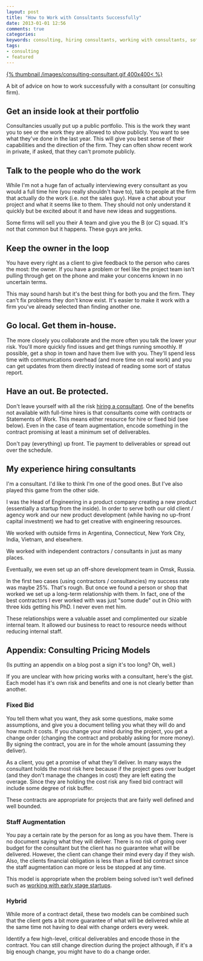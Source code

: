 ```yaml
---
layout: post
title: "How to Work with Consultants Successfully"
date: 2013-01-01 12:56
comments: true
categories: 
keywords: consulting, hiring consultants, working with consultants, software engineer consultants, boston consultants
tags:
- consulting
- featured
---
```


<a href="http://www.toothpastefordinner.com/index.php?date=100210" target="blank" rel="nofollow" title="Toothpaste for Dinner" class="aligncenter">{% thumbnail /images/consulting-consultant.gif 400x400< %}</a>

A bit of advice on how to work successfully with a consultant (or consulting firm).

<!-- more -->

## Get an inside look at their portfolio

Consultancies usually put up a public portfolio. This is the work they want you to see or the work they are allowed to show publicly. You want to see what they've done in the last year. This will give you best sense of their capabilities and the direction of the firm. They can often show recent work in private, if asked, that they can't promote publicly.

## Talk to the people who do the work

While I'm not a huge fan of actually interviewing every consultant as you would a full time hire (you really shouldn't have to), talk to people at the firm that actually do the work (i.e. not the sales guy). Have a chat about your project and what it seems like to them. They should not only understand it quickly but be excited about it and have new ideas and suggestions.

Some firms will sell you their A team and give you the B (or C) squad. It's not that common but it happens. These guys are jerks.

## Keep the owner in the loop

You have every right as a client to give feedback to the person who cares the most: the owner. If you have a problem or feel like the project team isn't pulling through get on the phone and make your concerns known in no uncertain terms.

This may sound harsh but it's the best thing for both you and the firm. They can't fix problems they don't know exist. It's easier to make it work with a firm you've already selected than finding another one.

## Go local. Get them in-house.

The more closely you collaborate and the more often you talk the lower your risk. You'll more quickly find issues and get things running smoothly. If possible, get a shop in town and have them live with you. They'll spend less time with communications overhead (and more time on real work) and you can get updates from them directly instead of reading some sort of status report.

## Have an out. Be protected.

Don't leave yourself with all the risk [hiring a consultant](/2012/why-your-startup-shouldnt-hire-consultants). One of the benefits not available with full-time hires is that consultants come with contracts or Statements of Work. This means either resource for hire or fixed bid (see below). Even in the case of team augmentation, encode something in the contract promising at least a minimum set of deliverables.

Don't pay (everything) up front. Tie payment to deliverables or spread out over the schedule.

## My experience hiring consultants

I'm a consultant. I'd like to think I'm one of the good ones. But I've also played this game from the other side.

I was the Head of Engineering in a product company creating a new product (essentially a startup from the inside). In order to serve both our old client / agency work and our new product development (while having no up-front capital investment) we had to get creative with engineering resources.

We worked with outside firms in Argentina, Connecticut, New York City, India, Vietnam, and elsewhere.

We worked with independent contractors / consultants in just as many places.

Eventually, we even set up an off-shore development team in Omsk, Russia.

In the first two cases (using contractors / consultancies) my success rate was maybe 25%. That's rough. But once we found a person or shop that worked we set up a long-term relationship with them. In fact, one of the best contractors I ever worked with was just "some dude" out in Ohio with three kids getting his PhD. I never even met him.

These relationships were a valuable asset and complimented our sizable internal team. It allowed our business to react to resource needs without reducing internal staff.

## Appendix: Consulting Pricing Models

(Is putting an appendix on a blog post a sign it's too long? Oh, well.)

If you are unclear with how pricing works with a consultant, here's the gist. Each model has it's own risk and benefits and one is not clearly better than another.

### Fixed Bid

You tell them what you want, they ask some questions, make some assumptions, and give you a document telling you what they will do and how much it costs. If you change your mind during the project, you get a change order (changing the contract and probably asking for more money). By signing the contract, you are in for the whole amount (assuming they deliver).

As a client, you get a promise of what they'll deliver. In many ways the consultant holds the most risk here because if the project goes over budget (and they don't manage the changes in cost) they are left eating the overage. Since they are holding the cost risk any fixed bid contract will include some degree of risk buffer.

These contracts are appropriate for projects that are fairly well defined and well bounded.

### Staff Augmentation

You pay a certain rate by the person for as long as you have them. There is no document saying what they will deliver. There is no risk of going over budget for the consultant but the client has no guarantee what will be delivered. However, the client can change their mind every day if they wish. Also, the clients financial obligation is less than a fixed bid contract since the staff augmentation can more or less be stopped at any time.

This model is appropriate when the problem being solved isn't well defined such as [working with early stage startups](/2012/tips-startups-products-off-ground).

### Hybrid

While more of a contract detail, these two models can be combined such that the client gets a bit more guarantee of what will be delivered while at the same time not having to deal with change orders every week.

Identify a few high-level, critical deliverables and encode those in the contract. You can still change direction during the project although, if it's a big enough change, you might have to do a change order.

